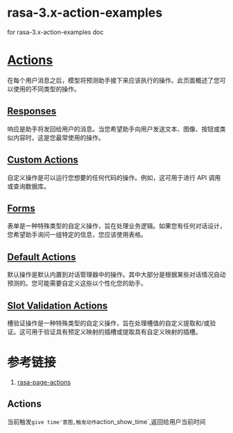 # rasa-3.x-action-examples
for rasa-3.x-action-examples doc

# [Actions](https://rasa.com/docs/rasa/actions)

在每个用户消息之后，模型将预测助手接下来应该执行的操作。此页面概述了您可以使用的不同类型的操作。

## [Responses](https://rasa.com/docs/rasa/responses)
响应是助手将发回给用户的消息。当您希望助手向用户发送文本、图像、按钮或类似内容时，这是您最常使用的操作。
## [Custom Actions](https://rasa.com/docs/rasa/custom-actions)
自定义操作是可以运行您想要的任何代码的操作。例如，这可用于进行 API 调用或查询数据库。

## [Forms](https://rasa.com/docs/rasa/forms)
表单是一种特殊类型的自定义操作，旨在处理业务逻辑。如果您有任何对话设计，您希望助手询问一组特定的信息，您应该使用表格。

## [Default Actions](https://rasa.com/docs/rasa/default-actions)
默认操作是默认内置到对话管理器中的操作。其中大部分是根据某些对话情况自动预测的。您可能需要自定义这些以个性化您的助手。

## [Slot Validation Actions](https://rasa.com/docs/rasa/slot-validation-actions)
槽验证操作是一种特殊类型的自定义操作，旨在处理槽值的自定义提取和/或验证。这可用于验证具有预定义映射的插槽或提取具有自定义映射的插槽。

# 参考链接
1. [rasa-page-actions](https://rasa.com/docs/rasa/actions/)


## Actions

当前触发`give time'意图,触发动作`action_show_time`,返回给用户当前时间
